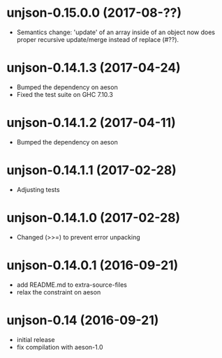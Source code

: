 # unjson-0.15.0.0 (2017-08-??)
* Semantics change: 'update' of an array inside of an object now does
  proper recursive update/merge instead of replace (#??).

# unjson-0.14.1.3 (2017-04-24)
* Bumped the dependency on aeson
* Fixed the test suite on GHC 7.10.3

# unjson-0.14.1.2 (2017-04-11)
* Bumped the dependency on aeson

# unjson-0.14.1.1 (2017-02-28)
* Adjusting tests

# unjson-0.14.1.0 (2017-02-28)
* Changed (>>=) to prevent error unpacking

# unjson-0.14.0.1 (2016-09-21)
* add README.md to extra-source-files
* relax the constraint on aeson

# unjson-0.14 (2016-09-21)
* initial release
* fix compilation with aeson-1.0
